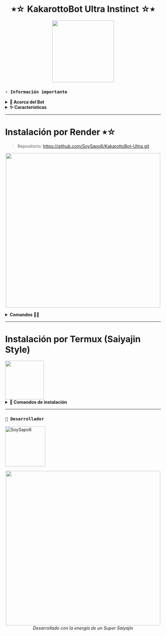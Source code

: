 
<h1 align="center">⭒☆ KakarottoBot Ultra Instinct ☆⭒</h1>

<p align="center">
  <img src="https://files.catbox.moe/8iqvp8.gif" height="200">
</p>

### **`⚡ Información importante`**

<details>
<summary><b>📱 Acerca del Bot</b></summary>

* Este proyecto **no está afiliado de ninguna manera** con `WhatsApp`, `Inc. WhatsApp` es una marca registrada de `WhatsApp LLC`.
* KakarottoBot es un **desarrollo independiente**, con la fuerza de un Saiyajin puro, y no tiene conexión oficial con la compañía.
* Este bot fue creado y potenciado con el ki del desarrollador.
</details>

<details>
<summary><b>✨ Características</b></summary>

> KakarottoBot está siempre en modo entrenamiento. Reporta errores para seguir mejorando como Goku.

- [x] Interacción Saiyajin por voz y texto
- [x] Personalización Z-Fighter para grupos
- [x] Modo Ultra Protección: antidelete, antilink, antispam
- [x] Bienvenidas con el espíritu de la Genkidama
- [x] Juegos Z como tictactoe, trivia y más
- [x] Chatbot con sabiduría del Maestro Roshi (simsimi)
- [x] Respuestas automáticas Saiyajin
- [x] Stickers con Kamehameha: de imágenes, gifs, etc.
- [x] Modo SubBot (Jadibot) multidispositivo
- [x] Buscador Dragon Radar (Google)
- [x] Sistema RPG temático DBZ
- [x] Menús personalizables con poder
- [x] Descarga de música y videos como el grito de un Super Saiyajin
- [ ] ¡Más poderes desbloqueables pronto!
</details>

---

# Instalación por Render ⭒☆

> Repositorio:
https://github.com/SoySapo6/KakarottoBot-Ultra.git

<p align="center">
  <img src="https://files.catbox.moe/xnojvs.png" width="500">
</p>

<details>
<summary><b>Comandos 👨‍💻</b></summary>

Build Command:
```
yarn install && npm install && npm update
```

Start Command & Run Command:
```
node server-render.js
```

> Ve a la URL que te dio Render y añade:
```
/auth/s
```
Ejemplo:
```
https://miweb.onrender.com/auth/s
```

> Luego reemplaza la "s" por tu número:
```
https://miweb.onrender.com/auth/51921826391
```

</details>

---

# Instalación por Termux (Saiyajin Style)

<a href="https://www.mediafire.com/file/llugt4zgj7g3n3u/com.termux_1020.apk/file">
<img src="https://files.catbox.moe/ayy4am.gif" height="125px"></a>

<details>
<summary><b>📝 Comandos de instalación</b></summary>

```bash
termux-setup-storage
apt update && apt upgrade && pkg install -y git nodejs ffmpeg imagemagick yarn
git clone https://github.com/SoySapo6/KakarottoBot-Ultra && cd KakarottoBot-Ultra
yarn install && npm install && npm update
mkdir temp && npm start
```

> ¿El bot se detuvo? No te rindas como Goku:
```bash
cd KakarottoBot-Ultra && npm start
```

</details>

---

### **`🌟 Desarrollador`**
<a href="https://github.com/SoySapo6">
<img src="https://github.com/SoySapo6.png" width="130" height="130" alt="SoySapo6"/></a>

<p align="center">
  <img src="https://files.catbox.moe/csibjp.gif" width="500">
  <br>
  <i>Desarrollado con la energía de un Super Saiyajin</i>
</p>
